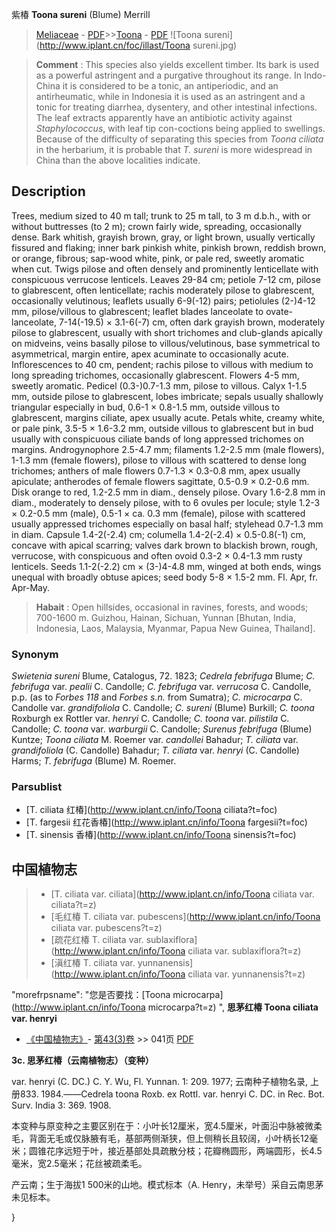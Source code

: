 紫椿 **Toona sureni** (Blume) Merrill

> [Meliaceae](http://www.iplant.cn/info/Meliaceae?t=foc) - [PDF](http://www.iplant.cn/foc/pdf/Meliaceae.pdf)>>[Toona](http://www.iplant.cn/info/Toona?t=foc) - [PDF](http://www.iplant.cn/foc/pdf/Toona.pdf)
![Toona sureni](http://www.iplant.cn/foc/illast/Toona sureni.jpg)


> **Comment** : 
> This species also yields excellent timber. Its bark is used as a powerful astringent and a purgative throughout its range. In Indo-China it is considered to be a tonic, an antiperiodic, and an antirheumatic, while in Indonesia it is used as an astringent and a tonic for treating diarrhea, dysentery, and other intestinal infections. The leaf extracts apparently have an antibiotic activity against *Staphylococcus*, with leaf tip con-coctions being applied to swellings. Because of the difficulty of separating this species from *Toona ciliata* in the herbarium, it is probable that *T. sureni* is more widespread in China than the above localities indicate.

## Description

Trees, medium sized to 40 m tall; trunk to 25 m tall, to 3 m d.b.h., with or without buttresses (to 2 m); crown fairly wide, spreading, occasionally dense. Bark whitish, grayish brown, gray, or light brown, usually vertically fissured and flaking; inner bark pinkish white, pinkish brown, reddish brown, or orange, fibrous; sap-wood white, pink, or pale red, sweetly aromatic when cut. Twigs pilose and often densely and prominently lenticellate with conspicuous verrucose lenticels. Leaves 29-84 cm; petiole 7-12 cm, pilose to glabrescent, often lenticellate; rachis moderately pilose to glabrescent, occasionally velutinous; leaflets usually 6-9(-12) pairs; petiolules (2-)4-12 mm, pilose/villous to glabrescent; leaflet blades lanceolate to ovate-lanceolate, 7-14(-19.5) × 3.1-6(-7) cm, often dark grayish brown, moderately pilose to glabrescent, usually with short trichomes and club-glands apically on midveins, veins basally pilose to villous/velutinous, base symmetrical to asymmetrical, margin entire, apex acuminate to occasionally acute. Inflorescences to 40 cm, pendent; rachis pilose to villous with medium to long spreading trichomes, occasionally glabrescent. Flowers 4-5 mm, sweetly aromatic. Pedicel (0.3-)0.7-1.3 mm, pilose to villous. Calyx 1-1.5 mm, outside pilose to glabrescent, lobes imbricate; sepals usually shallowly triangular especially in bud, 0.6-1 × 0.8-1.5 mm, outside villous to glabrescent, margins ciliate, apex usually acute. Petals white, creamy white, or pale pink, 3.5-5 × 1.6-3.2 mm, outside villous to glabrescent but in bud usually with conspicuous ciliate bands of long appressed trichomes on margins. Androgynophore 2.5-4.7 mm; filaments 1.2-2.5 mm (male flowers), 1-1.3 mm (female flowers), pilose to villous with scattered to dense long trichomes; anthers of male flowers 0.7-1.3 × 0.3-0.8 mm, apex usually apiculate; antherodes of female flowers sagittate, 0.5-0.9 × 0.2-0.6 mm. Disk orange to red, 1.2-2.5 mm in diam., densely pilose. Ovary 1.6-2.8 mm in diam., moderately to densely pilose, with to 6 ovules per locule; style 1.2-3 × 0.2-0.5 mm (male), 0.5-1 × ca. 0.3 mm (female), pilose with scattered usually appressed trichomes especially on basal half; stylehead 0.7-1.3 mm in diam. Capsule 1.4-2(-2.4) cm; columella 1.4-2(-2.4) × 0.5-0.8(-1) cm, concave with apical scarring; valves dark brown to blackish brown, rough, verrucose, with conspicuous and often ovoid 0.3-2 × 0.4-1.3 mm rusty lenticels. Seeds 1.1-2(-2.2) cm × (3-)4-4.8 mm, winged at both ends, wings unequal with broadly obtuse apices; seed body 5-8 × 1.5-2 mm. Fl. Apr, fr. Apr-May.


> **Habait** : 
> Open hillsides, occasional in ravines, forests, and woods; 700-1600 m. Guizhou, Hainan, Sichuan, Yunnan [Bhutan, India, Indonesia, Laos, Malaysia, Myanmar, Papua New Guinea, Thailand].

### Synonym
*Swietenia sureni* Blume, Catalogus, 72. 1823; *Cedrela febrifuga* Blume; *C. febrifuga* var. *pealii* C. Candolle; *C. febrifuga* var. *verrucosa* C. Candolle, p.p. (as to *Forbes 118* and *Forbes s.n.* from Sumatra); *C. microcarpa* C. Candolle var. *grandifoliola* C. Candolle; *C. sureni* (Blume) Burkill; *C. toona* Roxburgh ex Rottler var. *henryi* C. Candolle; *C. toona* var. *pilistila* C. Candolle; *C. toona* var. *warburgii* C. Candolle; *Surenus febrifuga* (Blume) Kuntze; *Toona ciliata* M. Roemer var. *candollei* Bahadur; *T. ciliata* var. *grandifoliola* (C. Candolle) Bahadur; *T. ciliata* var. *henryi* (C. Candolle) Harms; *T. febrifuga* (Blume) M. Roemer.



### Parsublist

* [T.  ciliata  红椿](http://www.iplant.cn/info/Toona ciliata?t=foc)
* [T.  fargesii  红花香椿](http://www.iplant.cn/info/Toona fargesii?t=foc)
* [T.  sinensis  香椿](http://www.iplant.cn/info/Toona sinensis?t=foc)


## 中国植物志

> * [T.  ciliata var. ciliata](http://www.iplant.cn/info/Toona ciliata var. ciliata?t=z)
> * [毛红椿  T.  ciliata var. pubescens](http://www.iplant.cn/info/Toona ciliata var. pubescens?t=z)
> * [疏花红椿  T.  ciliata var. sublaxiflora](http://www.iplant.cn/info/Toona ciliata var. sublaxiflora?t=z)
> * [滇红椿  T.  ciliata var. yunnanensis](http://www.iplant.cn/info/Toona ciliata var. yunnanensis?t=z)

  "morefrpsname": "您是否要找：<span class='spantxt'>[Toona microcarpa](http://www.iplant.cn/info/Toona microcarpa?t=z) ",
**思茅红椿 Toona ciliata var. henryi**

* [《中国植物志》](http://www.iplant.cn/frps)- [第43(3)卷](http://www.iplant.cn/frps/vol/43(3)) >> 041页 [PDF](http://www.iplant.cn/frps/pdf/43(3)/041.pdf)


**3c. 思茅红椿（云南植物志）（变种）**

var. henryi (C. DC.) C. Y. Wu, Fl. Yunnan. 1: 209. 1977; 云南种子植物名录, 上册833. 1984.——Cedrela toona Roxb. ex Rottl. var. henryi C. DC. in Rec. Bot. Surv. India 3: 369. 1908.

本变种与原变种之主要区别在于：小叶长12厘米，宽4.5厘米，叶面沿中脉被微柔毛，背面无毛或仅脉腋有毛，基部两侧渐狭，但上侧稍长且较阔，小叶柄长12毫米；圆锥花序远短于叶，接近基部处具疏散分枝；花瓣椭圆形，两端圆形，长4.5毫米，宽2.5毫米；花丝被疏柔毛。

产云南；生于海拔1 500米的山地。模式标本（A. Henry，未举号）采自云南思茅未见标本。



}